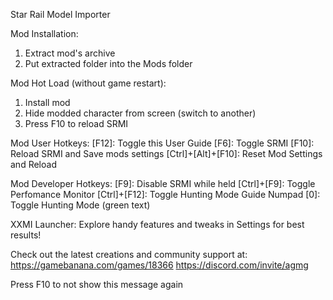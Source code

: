 Star Rail Model Importer

Mod Installation:
1. Extract mod's archive
2. Put extracted folder into the Mods folder

Mod Hot Load (without game restart):
1. Install mod
2. Hide modded character from screen (switch to another)
3. Press F10 to reload SRMI

Mod User Hotkeys:
[F12]: Toggle this User Guide
[F6]: Toggle SRMI
[F10]: Reload SRMI and Save mods settings
[Ctrl]+[Alt]+[F10]: Reset Mod Settings and Reload

Mod Developer Hotkeys:
[F9]: Disable SRMI while held
[Ctrl]+[F9]: Toggle Perfomance Monitor
[Ctrl]+[F12]: Toggle Hunting Mode Guide
Numpad [0]: Toggle Hunting Mode (green text)

XXMI Launcher:
Explore handy features and tweaks in Settings for best results!

Check out the latest creations and community support at:
https://gamebanana.com/games/18366
https://discord.com/invite/agmg

Press F10 to not show this message again